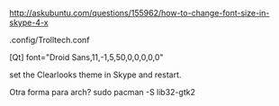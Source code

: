 http://askubuntu.com/questions/155962/how-to-change-font-size-in-skype-4-x

.config/Trolltech.conf 

[Qt]
font="Droid Sans,11,-1,5,50,0,0,0,0,0"



set the Clearlooks theme in Skype and restart.


Otra forma para arch?
sudo pacman -S lib32-gtk2
